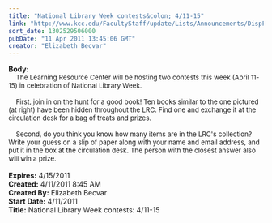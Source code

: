 ```yaml
---
title: "National Library Week contests&colon; 4/11-15"
link: "http://www.kcc.edu/FacultyStaff/update/Lists/Announcements/DispForm.aspx?ID=220"
sort_date: 1302529506000
pubDate: "11 Apr 2011 13:45:06 GMT"
creator: "Elizabeth Becvar"
---
```


<div><b>Body:</b> <div class=ExternalClassA7BB50EA8CB646389300E1FC59ACAF89><div><font size=2>    The Learning Resource Center will be hosting two contests this week (April 11-15) in celebration of National Library Week.</font></div><font size=2>
<div><br>    First, join in on the hunt for a good book! Ten books similar to the one pictured (at right) have been hidden throughout the LRC. Find one and exchange it at the circulation desk for a bag of treats and prizes.</div>
<div><br>    Second, do you think you know how many items are in the LRC's collection? Write your guess on a slip of paper along with your name and email address, and put it in the box at the circulation desk. The person with the closest answer also will win a prize.</font></div>
<div><font size=2></font> </div></div></div>
<div><b>Expires:</b> 4/15/2011</div>
<div><b>Created:</b> 4/11/2011 8:45 AM</div>
<div><b>Created By:</b> Elizabeth Becvar</div>
<div><b>Start Date:</b> 4/11/2011</div>
<div><b>Title:</b> National Library Week contests: 4/11-15</div>

